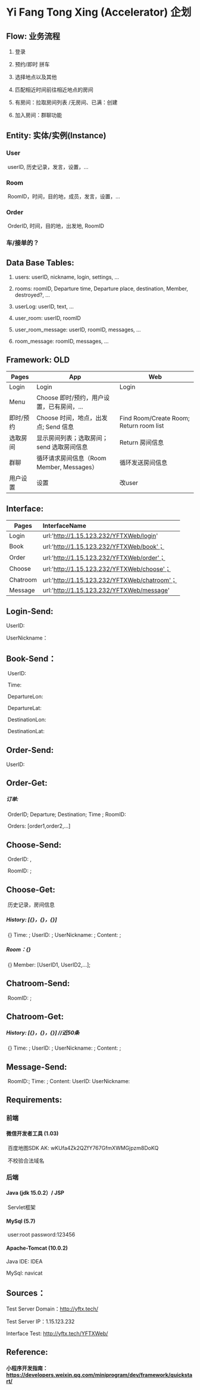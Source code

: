 #  Yi Fang Tong Xing (Accelerator) 企划

## Flow: 业务流程

1. 登录

2. 预约/即时 拼车

3. 选择地点以及其他

4. 匹配相近时间前往相近地点的房间

5. 有房间：拉取房间列表 /无房间、已满：创建

6. 加入房间：群聊功能



## Entity: 实体/实例(Instance)

### User

​	userID, 历史记录，发言，设置，...

### Room

​	RoomID，时间，目的地，成员，发言，设置，...

### Order

​	OrderID, 时间，目的地，出发地, RoomID

### 车/接单的？



## Data Base Tables:

1. users: userID, nickname, login, settings, ...

2. rooms: roomID, Departure time, Departure place, destination, Member, destroyed?, ...

3. userLog: userID, text, ... 

4. user_room: userID, roomID

5. user_room_message: userID, roomID, messages, ...

6. room_message: roomID, messages, ...

   

## Framework:  OLD

| Pages     | App                                        | Web                                     |
| --------- | ------------------------------------------ | --------------------------------------- |
| Login     | Login                                      | Login                                   |
| Menu      | Choose 即时/预约，用户设置，已有房间，...  |                                         |
| 即时/预约 | Choose 时间，地点，出发点; Send 信息       | Find Room/Create Room; Return room list |
| 选取房间  | 显示房间列表；选取房间； send 选取房间信息 | Return 房间信息                         |
| 群聊      | 循环请求房间信息（Room Member, Messages）  | 循环发送房间信息                        |
| 用户设置  | 设置                                       | 改user                                  |



## Interface:

| Pages    | InterfaceName                                |
| -------- | :------------------------------------------- |
| Login    | url:'http://1.15.123.232/YFTXWeb/login'      |
| Book     | url:'http://1.15.123.232/YFTXWeb/book'；     |
| Order    | url:'http://1.15.123.232/YFTXWeb/order'；    |
| Choose   | url:'http://1.15.123.232/YFTXWeb/choose'；   |
| Chatroom | url:'http://1.15.123.232/YFTXWeb/chatroom'； |
| Message  | url:'http://1.15.123.232/YFTXWeb/message'    |

## Login-Send:

UserID:

UserNickname：

## Book-Send：

​	UserID: 	

​	Time:

​	DepartureLon:

​	DepartureLat:

​	DestinationLon:

​	DestinationLat:

## Order-Send:

UserID:

## Order-Get:

#####  	订单: 

​		OrderID; Departure; Destination; Time ; RoomID:

​	Orders: [order1,order2,...]

## Choose-Send:

​	 OrderID: ,

​	 RoomID: ;

## Choose-Get:

​	历史记录，房间信息

##### 		History: [{}，{}，{}]

​		{} Time: ; UserID: ; UserNickname: ; Content: ; 

##### 		Room：{}

​		{} Member: [UserID1, UserID2,...]; 

## Chatroom-Send:

​		 RoomID: ;

## Chatroom-Get:

##### 		History: [{}，{}，{}] //近50条

​		{} Time: ; UserID: ; UserNickname: ; Content: ; 



## Message-Send:

​	RoomID:; Time: ; Content: UserID: UserNickname:



## Requirements:

### 前端

#### 微信开发者工具 (1.03)

​	百度地图SDK AK: wKUfa4Zk2QZfY767GfmXWMGjpzm8DoKQ

​	不校验合法域名

### 后端

#### Java (jdk 15.0.2）/ JSP

​	Servlet框架

#### MySql (5.7) 

​	user:root password:123456

#### Apache-Tomcat (10.0.2)	



Java IDE: IDEA

MySql: navicat



## Sources：

Test Server Domain：http://yftx.tech/

Test Server IP：1.15.123.232

Interface Test:  http://yftx.tech/YFTXWeb/



## Reference:

#### 小程序开发指南：https://developers.weixin.qq.com/miniprogram/dev/framework/quickstart/

